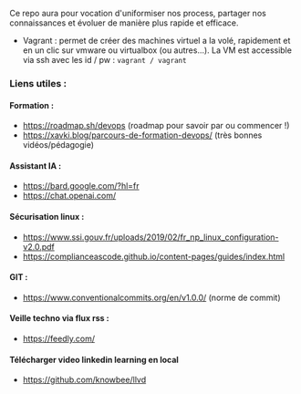 Ce repo aura pour vocation d'uniformiser nos process, partager nos connaissances et évoluer de manière plus rapide et efficace.

+ Vagrant : permet de créer des machines virtuel a la volé, rapidement et en un clic sur vmware ou virtualbox (ou autres...). La VM est accessible via ssh avec les id / pw : `vagrant / vagrant`

### Liens utiles :
#### Formation :
+ https://roadmap.sh/devops (roadmap pour savoir par ou commencer !)
+ https://xavki.blog/parcours-de-formation-devops/ (très bonnes vidéos/pédagogie)

#### Assistant IA :
+ https://bard.google.com/?hl=fr
+ https://chat.openai.com/

#### Sécurisation linux :
+ https://www.ssi.gouv.fr/uploads/2019/02/fr_np_linux_configuration-v2.0.pdf
+ https://complianceascode.github.io/content-pages/guides/index.html

#### GIT :
+ https://www.conventionalcommits.org/en/v1.0.0/ (norme de commit)


#### Veille techno via flux rss :
+ https://feedly.com/

#### Télécharger video linkedin learning en local
+ https://github.com/knowbee/llvd

